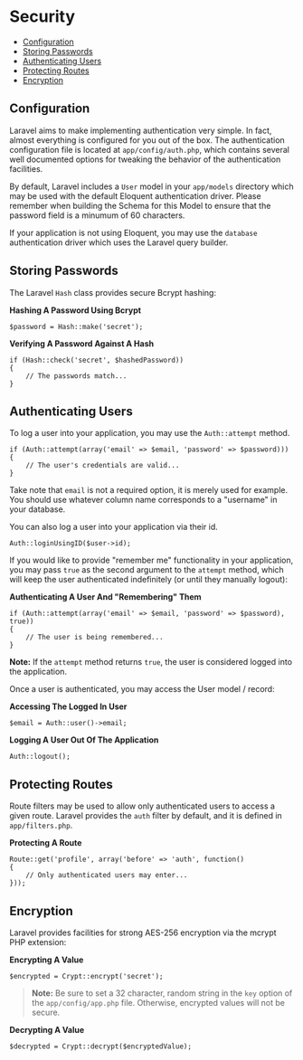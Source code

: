 # Security

- [Configuration](#configuration)
- [Storing Passwords](#storing-passwords)
- [Authenticating Users](#authenticating-users)
- [Protecting Routes](#protecting-routes)
- [Encryption](#encryption)

<a name="configuration"></a>
## Configuration

Laravel aims to make implementing authentication very simple. In fact, almost everything is configured for you out of the box. The authentication configuration file is located at `app/config/auth.php`, which contains several well documented options for tweaking the behavior of the authentication facilities.

By default, Laravel includes a `User` model in your `app/models` directory which may be used with the default Eloquent authentication driver. Please remember when building the Schema for this Model to ensure that the password field is a minumum of 60 characters.

If your application is not using Eloquent, you may use the `database` authentication driver which uses the Laravel query builder.

<a name="storing-passwords"></a>
## Storing Passwords

The Laravel `Hash` class provides secure Bcrypt hashing:

**Hashing A Password Using Bcrypt**

	$password = Hash::make('secret');

**Verifying A Password Against A Hash**

	if (Hash::check('secret', $hashedPassword))
	{
		// The passwords match...
	}

<a name="authenticating-users"></a>
## Authenticating Users

To log a user into your application, you may use the `Auth::attempt` method.

	if (Auth::attempt(array('email' => $email, 'password' => $password)))
	{
		// The user's credentials are valid...
	}

Take note that `email` is not a required option, it is merely used for example. You should use whatever column name corresponds to a "username" in your database.

You can also log a user into your application via their id.

	Auth::loginUsingID($user->id); 

If you would like to provide "remember me" functionality in your application, you may pass `true` as the second argument to the `attempt` method, which will keep the user authenticated indefinitely (or until they manually logout):

**Authenticating A User And "Remembering" Them**

	if (Auth::attempt(array('email' => $email, 'password' => $password), true))
	{
		// The user is being remembered...
	}

**Note:** If the `attempt` method returns `true`, the user is considered logged into the application.

Once a user is authenticated, you may access the User model / record:

**Accessing The Logged In User**

	$email = Auth::user()->email;

**Logging A User Out Of The Application**

	Auth::logout();

<a name="protecting-routes"></a>
## Protecting Routes

Route filters may be used to allow only authenticated users to access a given route. Laravel provides the `auth` filter by default, and it is defined in `app/filters.php`.

**Protecting A Route**

	Route::get('profile', array('before' => 'auth', function()
	{
		// Only authenticated users may enter...
	}));

<a name="encryption"></a>
## Encryption

Laravel provides facilities for strong AES-256 encryption via the mcrypt PHP extension:

**Encrypting A Value**

	$encrypted = Crypt::encrypt('secret');

> **Note:** Be sure to set a 32 character, random string in the `key` option of the `app/config/app.php` file. Otherwise, encrypted values will not be secure.

**Decrypting A Value**

	$decrypted = Crypt::decrypt($encryptedValue);

